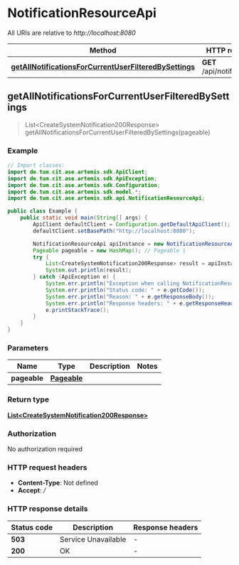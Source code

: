 # NotificationResourceApi

All URIs are relative to *http://localhost:8080*

| Method | HTTP request | Description |
|------------- | ------------- | -------------|
| [**getAllNotificationsForCurrentUserFilteredBySettings**](NotificationResourceApi.md#getAllNotificationsForCurrentUserFilteredBySettings) | **GET** /api/notifications |  |



## getAllNotificationsForCurrentUserFilteredBySettings

> List&lt;CreateSystemNotification200Response&gt; getAllNotificationsForCurrentUserFilteredBySettings(pageable)



### Example

```java
// Import classes:
import de.tum.cit.ase.artemis.sdk.ApiClient;
import de.tum.cit.ase.artemis.sdk.ApiException;
import de.tum.cit.ase.artemis.sdk.Configuration;
import de.tum.cit.ase.artemis.sdk.model.*;
import de.tum.cit.ase.artemis.sdk.api.NotificationResourceApi;

public class Example {
    public static void main(String[] args) {
        ApiClient defaultClient = Configuration.getDefaultApiClient();
        defaultClient.setBasePath("http://localhost:8080");

        NotificationResourceApi apiInstance = new NotificationResourceApi(defaultClient);
        Pageable pageable = new HashMap(); // Pageable | 
        try {
            List<CreateSystemNotification200Response> result = apiInstance.getAllNotificationsForCurrentUserFilteredBySettings(pageable);
            System.out.println(result);
        } catch (ApiException e) {
            System.err.println("Exception when calling NotificationResourceApi#getAllNotificationsForCurrentUserFilteredBySettings");
            System.err.println("Status code: " + e.getCode());
            System.err.println("Reason: " + e.getResponseBody());
            System.err.println("Response headers: " + e.getResponseHeaders());
            e.printStackTrace();
        }
    }
}
```

### Parameters


| Name | Type | Description  | Notes |
|------------- | ------------- | ------------- | -------------|
| **pageable** | [**Pageable**](Pageable.md)|  | |

### Return type

[**List&lt;CreateSystemNotification200Response&gt;**](CreateSystemNotification200Response.md)

### Authorization

No authorization required

### HTTP request headers

- **Content-Type**: Not defined
- **Accept**: */*

### HTTP response details
| Status code | Description | Response headers |
|-------------|-------------|------------------|
| **503** | Service Unavailable |  -  |
| **200** | OK |  -  |

